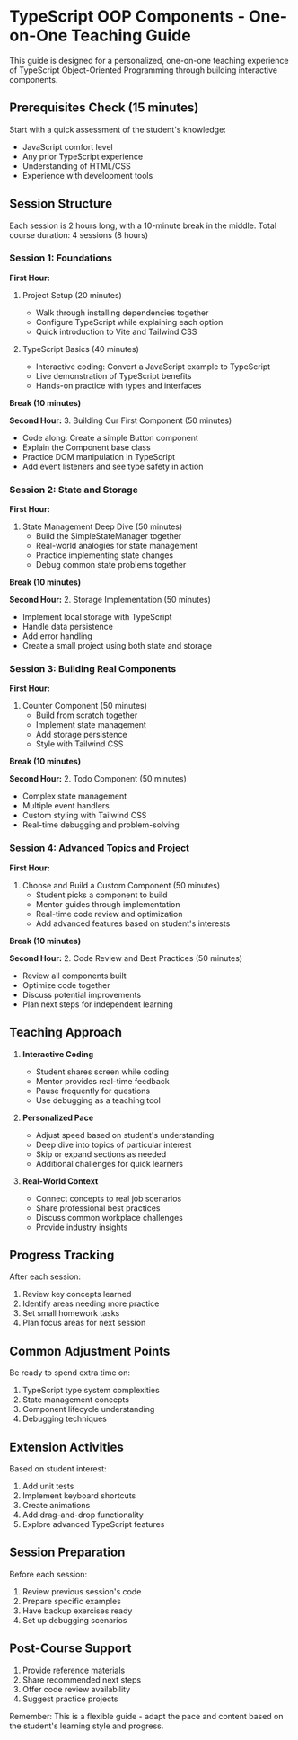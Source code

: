 # TypeScript OOP Components - One-on-One Teaching Guide

This guide is designed for a personalized, one-on-one teaching experience of TypeScript Object-Oriented Programming through building interactive components.

## Prerequisites Check (15 minutes)
Start with a quick assessment of the student's knowledge:
- JavaScript comfort level
- Any prior TypeScript experience
- Understanding of HTML/CSS
- Experience with development tools

## Session Structure
Each session is 2 hours long, with a 10-minute break in the middle.
Total course duration: 4 sessions (8 hours)

### Session 1: Foundations
**First Hour:**
1. Project Setup (20 minutes)
   - Walk through installing dependencies together
   - Configure TypeScript while explaining each option
   - Quick introduction to Vite and Tailwind CSS

2. TypeScript Basics (40 minutes)
   - Interactive coding: Convert a JavaScript example to TypeScript
   - Live demonstration of TypeScript benefits
   - Hands-on practice with types and interfaces

**Break (10 minutes)**

**Second Hour:**
3. Building Our First Component (50 minutes)
   - Code along: Create a simple Button component
   - Explain the Component base class
   - Practice DOM manipulation in TypeScript
   - Add event listeners and see type safety in action

### Session 2: State and Storage
**First Hour:**
1. State Management Deep Dive (50 minutes)
   - Build the SimpleStateManager together
   - Real-world analogies for state management
   - Practice implementing state changes
   - Debug common state problems together

**Break (10 minutes)**

**Second Hour:**
2. Storage Implementation (50 minutes)
   - Implement local storage with TypeScript
   - Handle data persistence
   - Add error handling
   - Create a small project using both state and storage

### Session 3: Building Real Components
**First Hour:**
1. Counter Component (50 minutes)
   - Build from scratch together
   - Implement state management
   - Add storage persistence
   - Style with Tailwind CSS

**Break (10 minutes)**

**Second Hour:**
2. Todo Component (50 minutes)
   - Complex state management
   - Multiple event handlers
   - Custom styling with Tailwind CSS
   - Real-time debugging and problem-solving

### Session 4: Advanced Topics and Project
**First Hour:**
1. Choose and Build a Custom Component (50 minutes)
   - Student picks a component to build
   - Mentor guides through implementation
   - Real-time code review and optimization
   - Add advanced features based on student's interests

**Break (10 minutes)**

**Second Hour:**
2. Code Review and Best Practices (50 minutes)
   - Review all components built
   - Optimize code together
   - Discuss potential improvements
   - Plan next steps for independent learning

## Teaching Approach
1. **Interactive Coding**
   - Student shares screen while coding
   - Mentor provides real-time feedback
   - Pause frequently for questions
   - Use debugging as a teaching tool

2. **Personalized Pace**
   - Adjust speed based on student's understanding
   - Deep dive into topics of particular interest
   - Skip or expand sections as needed
   - Additional challenges for quick learners

3. **Real-World Context**
   - Connect concepts to real job scenarios
   - Share professional best practices
   - Discuss common workplace challenges
   - Provide industry insights

## Progress Tracking
After each session:
1. Review key concepts learned
2. Identify areas needing more practice
3. Set small homework tasks
4. Plan focus areas for next session

## Common Adjustment Points
Be ready to spend extra time on:
1. TypeScript type system complexities
2. State management concepts
3. Component lifecycle understanding
4. Debugging techniques

## Extension Activities
Based on student interest:
1. Add unit tests
2. Implement keyboard shortcuts
3. Create animations
4. Add drag-and-drop functionality
5. Explore advanced TypeScript features

## Session Preparation
Before each session:
1. Review previous session's code
2. Prepare specific examples
3. Have backup exercises ready
4. Set up debugging scenarios

## Post-Course Support
1. Provide reference materials
2. Share recommended next steps
3. Offer code review availability
4. Suggest practice projects

Remember: This is a flexible guide - adapt the pace and content based on the student's learning style and progress.
